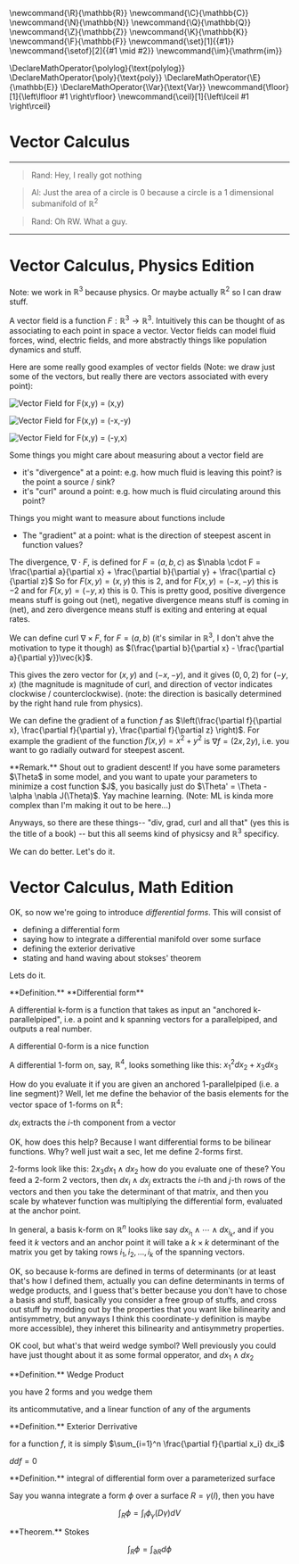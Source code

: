 \newcommand{\R}{\mathbb{R}}
\newcommand{\C}{\mathbb{C}}
\newcommand{\N}{\mathbb{N}}
\newcommand{\Q}{\mathbb{Q}}
\newcommand{\Z}{\mathbb{Z}}
\newcommand{\K}{\mathbb{K}}
\newcommand{\F}{\mathbb{F}}
\newcommand{\set}[1]{\{#1\}}
\newcommand{\setof}[2]{\{#1 \mid #2\}}
\newcommand{\im}{\mathrm{im}}

\DeclareMathOperator{\polylog}{\text{polylog}}
\DeclareMathOperator{\poly}{\text{poly}}
\DeclareMathOperator{\E}{\mathbb{E}}
\DeclareMathOperator{\Var}{\text{Var}}
\newcommand{\floor}[1]{\left\lfloor #1 \right\rfloor}
\newcommand{\ceil}[1]{\left\lceil #1 \right\rceil}




# Vector Calculus

----

> Rand: Hey, I really got nothing

> Al: Just the area of a circle is 0 because a circle is a 1 dimensional submanifold of $\mathbb{R}^2$

> Rand: Oh RW. What a guy.

----

# Vector Calculus, Physics Edition

Note: we work in $\mathbb{R}^3$ because physics. Or maybe actually $\mathbb{R}^2$ so I can draw stuff.

A vector field is a function $F: \mathbb{R}^3 \to \mathbb{R}^3$. Intuitively this can be thought of as associating to each point in space a vector.
Vector fields can model fluid forces, wind, electric fields, and more abstractly things like population dynamics and stuff.

Here are some really good examples of vector fields (Note: we draw just some of the vectors, but really there are vectors associated with every point):

![Vector Field for F(x,y) = (x,y)](src/images/div1.png)


![Vector Field for F(x,y) = (-x,-y)](src/images/divneg1.png)


![Vector Field for F(x,y) = (-y,x)](src/images/curlcounter.png)

Some things you might care about measuring about a vector field are 

- it's "divergence" at a point: e.g. how much fluid is leaving this point? is the point a source / sink?
- it's "curl" around a point: e.g. how much is fluid circulating around this point?

Things you might want to measure about functions include
- The "gradient" at a point: what is the direction of steepest ascent in function values? 

The divergence, $\nabla \cdot F$, is defined for $F = (a,b,c)$ as $\nabla \cdot F = \frac{\partial a}{\partial x} + \frac{\partial b}{\partial y} + \frac{\partial c}{\partial z}$
So for $F(x,y) = (x,y)$ this is $2$, and for $F(x,y) = (-x,-y)$ this is $-2$ and for $F(x,y) = (-y,x)$ this is $0$.
This is pretty good,  positive divergence means stuff is going out (net), negative divergence means stuff is coming in (net), and zero divergence means stuff is exiting and entering at equal rates.

We can define curl $\nabla \times F$, for $F = (a,b)$ (it's similar in $\mathbb{R}^3$, I don't ahve the motivation to type it though) as $(\frac{\partial b}{\partial x} - \frac{\partial a}{\partial y})\vec{k}$.

This gives the zero vector for $(x,y)$ and $(-x,-y)$, and it gives $(0,0,2)$ for $(-y,x)$ (the magnitude is magnitude of curl, and direction of vector indicates clockwise / counterclockwise). (note: the direction is basically determined by the right hand rule from physics).

We can define the gradient of a function $f$ as $\left(\frac{\partial f}{\partial x}, \frac{\partial f}{\partial y}, \frac{\partial f}{\partial z} \right)$. 
For example the gradient of the function $f(x,y) = x^2 + y^2$ is $\nabla f = (2x, 2y)$, i.e. you want to go radially outward for steepest ascent.

<div class="rmk envbox">**Remark.**
Shout out to gradient descent! If you have some parameters $\Theta$ in some
model, and you want to upate your parameters to minimize a cost function $J$,
you basically just do $\Theta' = \Theta - \alpha \nabla J(\Theta)$. Yay machine learning. (Note: ML is kinda more complex than I'm making it out to be here...)
</div>

Anyways, so there are these things-- "div, grad, curl and all that" (yes this is the title of a book) -- but this all seems kind of physicsy and $\mathbb{R}^3$ specificy.

We can do better. Let's do it.

# Vector Calculus, Math Edition

OK, so now we're going to introduce _differential forms_. This will consist of
- defining a differential form
- saying how to integrate a differential manifold over some surface
- defining the exterior derivative
- stating and hand waving about stokses' theorem

Lets do it. 

<div class="defn envbox">**Definition.**
**Differential form**

A differential k-form is a function that takes as input an "anchored k-parallelpiped", i.e. a point and k spanning vectors for a parallelpiped, and outputs a real number.

A differential 0-form is a nice function

A differential 1-form on, say, $\mathbb{R}^4$, looks something like this:
$x_1^2 dx_2 + x_3 dx_3$

How do you evaluate it if you are given an anchored 1-parallelpiped (i.e. a line segment)? Well, let me define the behavior of the basis elements for the vector space of 1-forms on $\mathbb{R}^4$:

$dx_i$ extracts the $i$-th component from a vector

OK, how does this help?
Because I want differential forms to be bilinear functions. Why? well just wait a sec, let me define 2-forms first.

2-forms look like this:
$2x_3dx_1\wedge dx_2$
how do you evaluate one of these?
You feed a 2-form 2 vectors, then $dx_i\wedge dx_j$ extracts the $i$-th and $j$-th rows of the vectors and then you take the determinant of that matrix, and then you scale by whatever function was multiplying the differential form, evaluated at the anchor point.

In general, a basis k-form on $\mathbb{R}^n$ looks like say $dx_{i_1} \wedge \cdots \wedge dx_{i_k}$, and if you feed it $k$ vectors and an anchor point it will take a $k\times k$ determinant of the matrix you get by taking rows $i_1, i_2, \ldots, i_k$ of the spanning vectors.

OK, so because k-forms are defined in terms of determinants (or at least that's how I defined them, actually you can define determinants in terms of wedge products, and I guess that's better because you don't have to chose a basis and stuff, basically you consider a free group of stuffs, and cross out stuff by modding out by the properties that you want like bilinearity and antisymmetry, but anyways I think this coordinate-y definition is maybe more accessible), they inheret this bilinearity and antisymmetry properties.


</div>

OK cool, but what's that weird wedge symbol? Well previously you could have just thought about it as some formal opperator, and $dx_1\wedge dx_2$


<div class="defn envbox">**Definition.**
Wedge Product

you have 2 forms and you wedge them

its anticommutative, and a linear function of any of the arguments

</div>


<div class="defn envbox">**Definition.**
Exterior Derrivative

for a function $f$, it is simply $\sum_{i=1}^n \frac{\partial f}{\partial x_i} dx_i$

$ddf = 0$


</div>

<div class="defn envbox">**Definition.**
integral of differential form over a parameterized surface

Say you wanna integrate a form $\phi$ over a surface $R = \gamma(I)$,
then you have

$$\int_R \phi = \int_{I} \phi_\gamma(D\gamma) dV$$

</div>

<div class="thm envbox">**Theorem.**
Stokes

$$\int_R \phi = \int_{\partial R} d \phi$$

</div>

